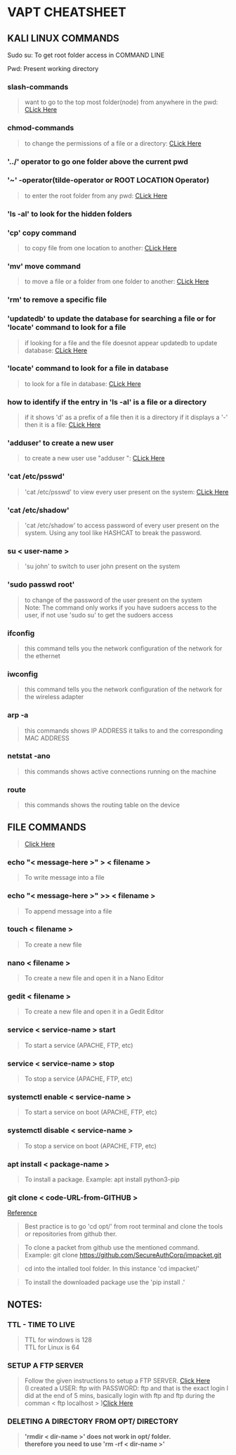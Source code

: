 # VAPT CHEATSHEET
## KALI LINUX COMMANDS
Sudo su:
To get root folder access in COMMAND LINE


Pwd: Present working directory

### slash-commands
  > want to go to the top most folder(node) from anywhere in the pwd: [CLick Here](https://github.com/sagar98cyber/vapt/tree/slash-command)

### chmod-commands
  > to change the permissions of a file or a directory: [CLick Here](https://github.com/sagar98cyber/vapt/blob/chmod-branch/chmod.PNG)

### '../' operator to go one folder above the current pwd

### '~' -operator(tilde-operator or ROOT LOCATION Operator)
  > to enter the root folder from any pwd: [CLick Here](https://github.com/sagar98cyber/vapt/tree/tilde-operator)

### 'ls -al' to look for the hidden folders
  
### 'cp' copy command
  > to copy file from one location to another: [CLick Here](https://github.com/sagar98cyber/vapt/blob/main/copy-command.PNG)
    
### 'mv' move command
  > to move a file or a folder from one folder to another: [CLick Here](https://github.com/sagar98cyber/vapt/blob/main/move-command.PNG)

### 'rm' to remove a specific file

### 'updatedb' to update the database for searching a file or for 'locate' command to look for a file
  > if looking for a file and the file doesnot appear updatedb to update database: [CLick Here](https://github.com/sagar98cyber/vapt/blob/main/updatedb-command.PNG)

### 'locate' command to look for a file in database
  > to look for a file in database: [CLick Here](https://github.com/sagar98cyber/vapt/blob/main/locate.PNG)

### how to identify if the entry in 'ls -al' is a file or a directory
> if it shows 'd' as a prefix of a file then it is a directory if it displays a '-' then it is a file: [CLick Here](https://github.com/sagar98cyber/vapt/blob/directory-file-identification/directory%20and%20file%20diff.png)

### 'adduser' to create a new user
> to create a new user use "adduser <user-name>": [CLick Here](https://github.com/sagar98cyber/vapt/blob/users-commands/ADD%20USER%20AND%20CHECK%20ETC%20PASSWD.PNG)

### 'cat /etc/psswd'
> 'cat /etc/psswd' to view every user present on the system: [CLick Here](https://github.com/sagar98cyber/vapt/blob/users-commands/ADD%20USER%20AND%20CHECK%20ETC%20PASSWD.PNG)

### 'cat /etc/shadow'
> 'cat /etc/shadow' to access password of every user present on the system. Using any tool like HASHCAT to break the password.

### su < user-name >
> 'su john' to switch to user john present on the system

### 'sudo passwd root'
> to change of the password of the user present on the system <br>
>Note: The command only works if you have sudoers access to the user, if not use 'sudo su' to get the sudoers access

### ifconfig
> this command tells you the network configuration of the network for the ethernet

### iwconfig
> this command tells you the network configuration of the network for the wireless adapter

### arp -a
> this commands shows IP ADDRESS it talks to and the corresponding MAC ADDRESS

### netstat -ano
> this commands shows active connections running on the machine

### route
> this commands shows the routing table on the device

## FILE COMMANDS
> [Click Here](https://github.com/sagar98cyber/vapt/blob/file-commands/FILE%20COMMANDS.png) <br>

### echo "< message-here >" > < filename >
>To write message into a file

### echo "< message-here >" >> < filename >
>To append message into a file

### touch < filename >
>To create a new file

### nano < filename >
>To create a new file and open it in a Nano Editor

### gedit < filename >
>To create a new file and open it in a Gedit Editor 

### service < service-name > start
>To start a service (APACHE, FTP, etc) 

### service < service-name > stop
>To stop a service (APACHE, FTP, etc) 

### systemctl enable < service-name > 
>To start a service on boot (APACHE, FTP, etc) 

### systemctl disable < service-name > 
>To stop a service on boot (APACHE, FTP, etc)

### apt install < package-name > 
>To install a package. Example: apt install python3-pip

### git clone < code-URL-from-GITHUB >
[Reference](https://github.com/sagar98cyber/vapt/blob/installing-package-github/installing%20a%20package%20from%20github.png)
>Best practice is to go 'cd opt/' from root terminal and clone the tools or repositories from github ther. <br> 

>To clone a packet from github use the mentioned command.<br> Example: git clone https://github.com/SecureAuthCorp/impacket.git <br>

>cd into the intalled tool folder. In this instance 'cd impacket/'

>To install the downloaded package use the 'pip install .'

## NOTES:
### TTL - TIME TO LIVE
>TTL for windows is 128 <br>
>TTL for Linux is 64

### SETUP A FTP SERVER 
>Follow the given instructions to setup a FTP SERVER. [Click Here](https://www.youtube.com/watch?v=LlXQt-1MSw4)<br>
>(I created a USER: ftp with PASSWORD: ftp and that is the exact login I did at the end of 5 mins, basically login with ftp and ftp during the comman < ftp localhost > )[Click Here](https://github.com/sagar98cyber/vapt/blob/main/lastFiveMinsUserLogin.png)

### DELETING A DIRECTORY FROM OPT/ DIRECTORY
><b>'rmdir < dir-name >'<b> does not work in opt/ folder.<br>
>therefore you need to use <b>'rm -rf < dir-name >'<b> 